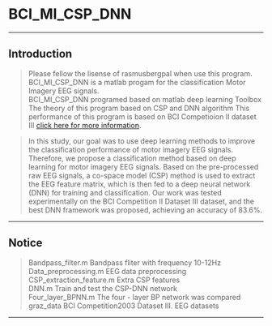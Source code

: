 # BCI_MI_CSP_DNN

-----------

## Introduction
> Please fellow the lisense of rasmusbergpal when use this program.<br>
> BCI_MI_CSP_DNN is a matlab progam for the classification Motor Imagery EEG signals.<br>
> BCI_MI_CSP_DNN programed based on matlab deep learning Toolbox
> The theory of this program based on CSP and DNN algorithm
> This performance of this program is based on BCI Competioion II dataset III [click here for more information](http://www.bbci.de/competition/ii/). <br>
  
> In this study, our goal was to use deep learning methods to improve the classification performance of motor imagery EEG signals. 
Therefore, we propose a classification method based on deep learning for motor imagery EEG signals. Based on the pre-processed raw
EEG signals, a co-space model (CSP) method is used to extract the EEG feature matrix, which is then fed to a deep neural network 
(DNN) for training and classification. Our work was tested experimentally on the BCI Competition II Dataset III dataset, and the 
best DNN framework was proposed, achieving an accuracy of 83.6%.<br>

----------------

## Notice
> Bandpass_filter.m              Bandpass fliter with frequency 10-12Hz<br>
> Data_preprocessing.m           EEG data preprocessing<br>
> CSP_extraction_feature.m       Extra CSP features<br>
> DNN.m                          Train and test the CSP-DNN network  <br>
> Four_layer_BPNN.m              The four - layer BP network was compared <br>
> graz_data                      BCI Competition2003 Dataset III. EEG datasets <br>
 
---------------
